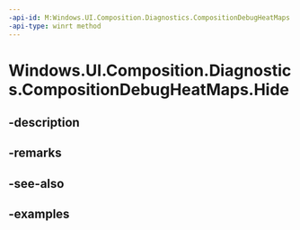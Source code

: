 ```yaml
---
-api-id: M:Windows.UI.Composition.Diagnostics.CompositionDebugHeatMaps.Hide
-api-type: winrt method
---
```


<!-- Method syntax.
public void CompositionDebugHeatMaps.Hide()
-->

# Windows.UI.Composition.Diagnostics.CompositionDebugHeatMaps.Hide

## -description

## -remarks

## -see-also

## -examples

